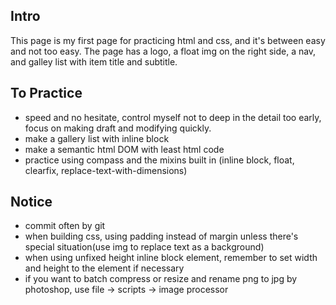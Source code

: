 ## Intro
This page is my first page for practicing html and css, and it's     between easy and not too easy. The page has a logo, a float img on the right side, a nav, and galley list with item title and subtitle.

## To Practice
- speed and no hesitate, control myself not to deep in the detail too early, focus on making draft and modifying quickly.
- make a gallery list with inline block
- make a semantic html DOM with least html code
- practice using compass and the mixins built in (inline block, float, clearfix, replace-text-with-dimensions)

## Notice
- commit often by git
- when building css, using padding instead of margin unless there's special situation(use img to replace text as a background)
- when using unfixed height inline block element, remember to set width and height to the element if necessary
- if you want to batch compress or resize and rename png to jpg by photoshop, use file -> scripts -> image processor